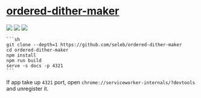 # [ordered-dither-maker](https://github.com/seleb/ordered-dither-maker)

![](https://img.shields.io/github/license/seleb/ordered-dither-maker?style=flat-square) ![](https://img.shields.io/github/last-commit/scillidan/ordered-dither-maker/main?label=last%20commit%20(fork)&style=flat-square) ![](https://img.shields.io/badge/Vercel-black?style=flat&logo=Vercel&logoColor=white)

````{tab} From source
```sh
git clone --depth=1 https://github.com/seleb/ordered-dither-maker
cd ordered-dither-maker
npm install
npm run build
serve -s docs -p 4321
```
````

If app take up `4321` port, open `chrome://serviceworker-internals/?devtools` and unregister it.